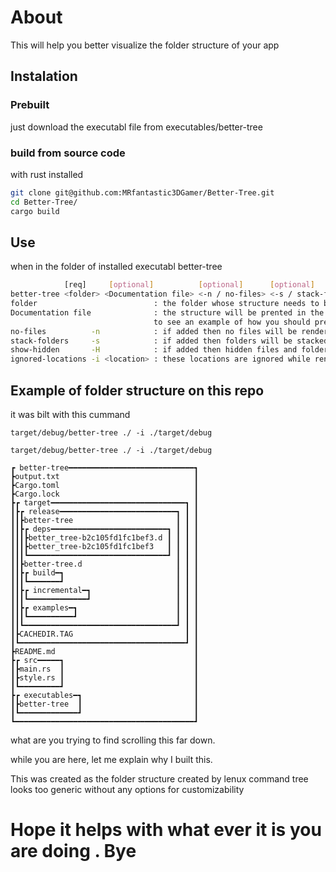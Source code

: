 # About
This will help you better visualize the folder structure of your app

## Instalation

### Prebuilt
just download the executabl file from executables/better-tree


### build from source code

with rust installed


```bash
git clone git@github.com:MRfantastic3DGamer/Better-Tree.git
cd Better-Tree/
cargo build
```

## Use
when in the folder of installed executabl better-tree
```bash
            [req]     [optional]          [optional]      [optional]           [optional]         [optional]
better-tree <folder> <Documentation file> <-n / no-files> <-s / stack-folders> <-H / show-hidden> <-i <relativ path> ignored-locations[0..]>
folder                          : the folder whose structure needs to be built
Documentation file              : the structure will be prented in the codeblock under <!---BETTER_FILES_TREE--> in the specified file
                                to see an example of how you should prepair the documentation file check this README.md
no-files          -n            : if added then no files will be rendered
stack-folders     -s            : if added then folders will be stacked whenever possible
show-hidden       -H            : if added then hidden files and folders will also be rendered
ignored-locations -i <location> : these locations are ignored while rendering

```

## Example of folder structure on this repo
it was bilt with this cummand
```
target/debug/better-tree ./ -i ./target/debug
```
```
target/debug/better-tree ./ -i ./target/debug
```
```
┏ better-tree━━━━━━━━━━━━━━━━━━━━━━━━━━━━┓
┣output.txt                              ┃
┣Cargo.toml                              ┃
┣Cargo.lock                              ┃
┣┏ target━━━━━━━━━━━━━━━━━━━━━━━━━━━━━━┓ ┃
┃┣┏ release━━━━━━━━━━━━━━━━━━━━━━━━━━┓ ┃ ┃
┃┃┣better-tree                       ┃ ┃ ┃
┃┃┣┏ deps━━━━━━━━━━━━━━━━━━━━━━━━━━┓ ┃ ┃ ┃
┃┃┃┣better_tree-b2c105fd1fc1bef3.d ┃ ┃ ┃ ┃
┃┃┃┣better_tree-b2c105fd1fc1bef3   ┃ ┃ ┃ ┃
┃┃┃┗━━━━━━━━━━━━━━━━━━━━━━━━━━━━━━━┛ ┃ ┃ ┃
┃┃┣better-tree.d                     ┃ ┃ ┃
┃┃┣┏ build━┓                         ┃ ┃ ┃
┃┃┃┗━━━━━━━┛                         ┃ ┃ ┃
┃┃┣┏ incremental━┓                   ┃ ┃ ┃
┃┃┃┗━━━━━━━━━━━━━┛                   ┃ ┃ ┃
┃┃┣┏ examples━┓                      ┃ ┃ ┃
┃┃┃┗━━━━━━━━━━┛                      ┃ ┃ ┃
┃┃┗━━━━━━━━━━━━━━━━━━━━━━━━━━━━━━━━━━┛ ┃ ┃
┃┣CACHEDIR.TAG                         ┃ ┃
┃┗━━━━━━━━━━━━━━━━━━━━━━━━━━━━━━━━━━━━━┛ ┃
┣README.md                               ┃
┣┏ src━━━━━┓                             ┃
┃┣main.rs  ┃                             ┃
┃┣style.rs ┃                             ┃
┃┗━━━━━━━━━┛                             ┃
┣┏ executables━┓                         ┃
┃┣better-tree  ┃                         ┃
┃┗━━━━━━━━━━━━━┛                         ┃
┗━━━━━━━━━━━━━━━━━━━━━━━━━━━━━━━━━━━━━━━━┛
```


what are you trying to find scrolling this far down.


while you are here, let me explain why I built this.


This was created as the folder structure created by lenux command tree looks too generic without any options for customizability


# Hope it helps with what ever it is you are doing . Bye
